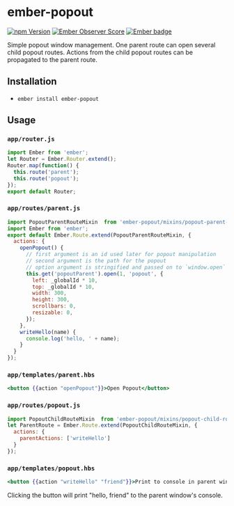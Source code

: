 # ember-popout

[![npm Version](https://img.shields.io/npm/v/ember-popout.svg?style=flat-square)](https://www.npmjs.org/package/ember-popout)
[![Ember Observer Score](http://emberobserver.com/badges/ember-popout.svg)](http://emberobserver.com/addons/ember-popout)
[![Ember badge](http://embadge.io/v1/badge.svg?start=1.0.0)](http://embadge.io/)

Simple popout window management.
One parent route can open several child popout routes.
Actions from the child popout routes can be propagated to the parent route.

## Installation

* `ember install ember-popout`

## Usage

### `app/router.js`

```js
import Ember from 'ember';
let Router = Ember.Router.extend();
Router.map(function() {
  this.route('parent');
  this.route('popout');
});
export default Router;
```

### `app/routes/parent.js`
```js
import PopoutParentRouteMixin  from 'ember-popout/mixins/popout-parent-route';
import Ember from 'ember';
export default Ember.Route.extend(PopoutParentRouteMixin, {
  actions: {
    openPopout() {
      // first argument is an id used later for popout manipulation
      // second argument is the path for the popout
      // option argument is stringified and passed on to `window.open`
      this.get('popoutParent').open(1, 'popout', {
        left: _globalId * 10,
        top: _globalId * 10,
        width: 300,
        height: 300,
        scrollbars: 0,
        resizable: 0,
      });
    },
    writeHello(name) {
      console.log('hello, ' + name);
    }
  }
});
```

### `app/templates/parent.hbs`
```hbs
<button {{action "openPopout"}}>Open Popout</button>
```

### `app/routes/popout.js`
```js
import PopoutChildRouteMixin  from 'ember-popout/mixins/popout-child-route';
let ParentRoute = Ember.Route.extend(PopoutChildRouteMixin, {
  actions: {
    parentActions: ['writeHello']
  }
});

```

### `app/templates/popout.hbs`
```hbs
<button {{action "writeHello" "friend"}}>Print to console in parent window</button>
```

Clicking the button will print "hello, friend" to the parent window's console.
